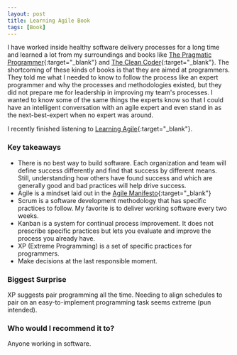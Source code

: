 ```yaml
---
layout: post
title: Learning Agile Book
tags: [Book]
---
```


I have worked inside healthy software delivery processes for a long time and learned a lot from my surroundings and books like [The Pragmatic Programmer](https://www.amazon.com/Pragmatic-Programmer-Anniversary-Journey-Mastery/dp/B0833FBNHV){:target="_blank"} and [The Clean Coder](https://www.amazon.com/Clean-Coder-Conduct-Professional-Programmers/dp/B08X7MNTCX){:target="_blank"}. The shortcoming of these kinds of books is that they are aimed at programmers. They told me what I needed to know to follow the process like an expert programmer and why the processes and methodologies existed, but they did not prepare me for leadership in improving my team's processes. I wanted to know some of the same things the experts know so that I could have an intelligent conversation with an agile expert and even stand in as the next-best-expert when no expert was around.

I recently finished listening to [Learning Agile](https://www.amazon.com/Learning-Agile-Understanding-Scrum-Kanban/dp/B094NYWWFN){:target="_blank"}.

### Key takeaways
- There is no best way to build software. Each organization and team will define success differently and find that success by different means. Still, understanding how others have found success and which are generally good and bad practices will help drive success.
- Agile is a mindset laid out in the [Agile Manifesto](https://agilemanifesto.org/){:target="_blank"}
- Scrum is a software development methodology that has specific practices to follow. My favorite is to deliver working software every two weeks.
- Kanban is a system for continual process improvement. It does not prescribe specific practices but lets you evaluate and improve the process you already have.
- XP (Extreme Programming) is a set of specific practices for programmers.
- Make decisions at the last responsible moment.

### Biggest Surprise
XP suggests pair programming all the time. Needing to align schedules to pair on an easy-to-implement programming task seems extreme (pun intended).

### Who would I recommend it to?
Anyone working in software.